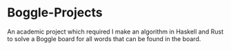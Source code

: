 # Boggle-Projects
An academic project which required I make an algorithm in Haskell and Rust to solve a Boggle board for all words that can be found in the board.
